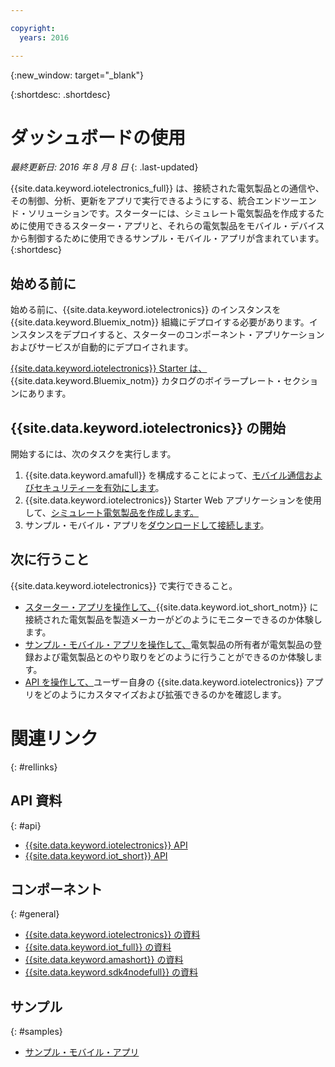 ```yaml
---

copyright:
  years: 2016

---
```


{:new_window: target="_blank"}

{:shortdesc: .shortdesc}


# ダッシュボードの使用
*最終更新日: 2016 年 8 月 8 日*
{: .last-updated}

{{site.data.keyword.iotelectronics_full}} は、接続された電気製品との通信や、その制御、分析、更新をアプリで実行できるようにする、統合エンドツーエンド・ソリューションです。スターターには、シミュレート電気製品を作成するために使用できるスターター・アプリと、それらの電気製品をモバイル・デバイスから制御するために使用できるサンプル・モバイル・アプリが含まれています。
{:shortdesc}

## 始める前に

始める前に、{{site.data.keyword.iotelectronics}} のインスタンスを {{site.data.keyword.Bluemix_notm}} 組織にデプロイする必要があります。インスタンスをデプロイすると、スターターのコンポーネント・アプリケーションおよびサービスが自動的にデプロイされます。

 [{{site.data.keyword.iotelectronics}} Starter は、](https://console.{DomainName}/catalog/starters/iot-for-electronics-starter/){{site.data.keyword.Bluemix_notm}} カタログのボイラープレート・セクションにあります。  

## {{site.data.keyword.iotelectronics}} の開始
開始するには、次のタスクを実行します。

1. {{site.data.keyword.amafull}} を構成することによって、[モバイル通信およびセキュリティーを有効にします](iotelectronics_config_mca.html)。
2. {{site.data.keyword.iotelectronics}} Starter Web アプリケーションを使用して、[シミュレート電気製品を作成します。](iot4ecreatingappliances.html)
3. サンプル・モバイル・アプリを[ダウンロードして接続します](iotelectronics_config_mobile.html)。


## 次に行うこと
{{site.data.keyword.iotelectronics}} で実行できること。

- [スターター・アプリを操作して、](iot4ecreatingappliances.html){{site.data.keyword.iot_short_notm}} に接続された電気製品を製造メーカーがどのようにモニターできるのか体験します。
- [サンプル・モバイル・アプリを操作して、](iotelectronics_config_mobile.html)電気製品の所有者が電気製品の登録および電気製品とのやり取りをどのように行うことができるのか体験します。
- [API を操作して、](http://ibmiotforelectronics.mybluemix.net/public/iot4eregistrationapi.html)ユーザー自身の {{site.data.keyword.iotelectronics}} アプリをどのようにカスタマイズおよび拡張できるのかを確認します。

# 関連リンク
{: #rellinks}
## API 資料
{: #api}
* [{{site.data.keyword.iotelectronics}} API](http://ibmiotforelectronics.mybluemix.net/public/iot4eregistrationapi.html)
* [{{site.data.keyword.iot_short}} API](https://developer.ibm.com/iotfoundation/recipes/api-documentation/)


## コンポーネント
{: #general}

* [{{site.data.keyword.iotelectronics}} の資料](iotelectronics_overview.html)
* [{{site.data.keyword.iot_full}} の資料](https://new-console.ng.bluemix.net/docs/services/IoT/index.html)
*  [{{site.data.keyword.amashort}} の資料](https://new-console.ng.bluemix.net/docs/services/mobileaccess/overview.html)
* [{{site.data.keyword.sdk4nodefull}} の資料](https://new-console.ng.bluemix.net/docs/runtimes/nodejs/index.html#nodejs_runtime)

## サンプル
{: #samples}
* [サンプル・モバイル・アプリ](https://new-console.ng.bluemix.net/docs/starters/IotElectronics/iotelectronics_config_mobile.html)

